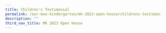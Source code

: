 ```yaml
---
title: Children's Testimonial
permalink: /our-moe-kindergarten/mk-2023-open-house/childrens-testimonial/
description: ""
third_nav_title: MK 2023 Open House
---
```


